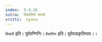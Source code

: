 ```yaml
---
index:  5.4.16
sutra:  विसारिणो मत्स्ये
vritti:  nyasa
---
```


`विसारी` इति। पूर्ववण्णिनिः। `वैसारिणः` इति। पूर्ववत्प्रकृतिभावः।।

